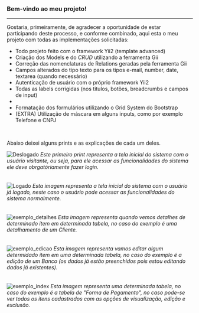<h3>Bem-vindo ao meu projeto!</h3>
<hr>
<p>Gostaria, primeiramente, de agradecer a oportunidade de estar participando deste processo, e conforme combinado, aqui esta o meu projeto com todas as implementações solicitadas:</p>
<ul>
  <li> Todo projeto feito com o framework Yii2 (template advanced) </li>
  <li> Criação dos Models e do <i>CRUD</i> utilizando a ferramenta Gii</li>
  <li> Correção das nomenclaturas de Relations geradas pela ferramenta Gii</li>
  <li> Campos alterados do tipo texto para os tipos e-mail, number, date, textarea (quando necessário)</li>
  <li> Autenticação de usuário com o próprio framework Yii2</li>
  <li> Todas as labels corrigidas (nos titulos, botões, breadcrumbs e campos de input)<li>
  <li> Formatação dos formulários utilizando o Grid System do Bootstrap</li>
  <li> (EXTRA) Utilização de máscara em alguns inputs, como por exemplo Telefone e CNPJ </li>
</ul>
<br>

<p>Abaixo deixei alguns prints e as explicações de cada um deles.</p>

![Deslogado](https://user-images.githubusercontent.com/32455202/58932133-d1d7a600-8738-11e9-96bf-db3784a8dfac.jpg )
<i>Este primeiro print representa a tela inicial do sistema com o usuário visitante, ou seja, para ele acessar as funcionalidades do sistema ele deve obrgatóriamente fazer login.</i>
<br>
<br>
<br>
![Logado](https://user-images.githubusercontent.com/32455202/58932145-df8d2b80-8738-11e9-937e-a7dd56d8b7e5.jpg)
<i>Esta imagem representa a tela inicial do sistema com o usuário já logado, neste caso o usuário pode acessar as funcionalidades do sistema normalmente.</i>
<br>
<br>
<br>
![exemplo_detalhes](https://user-images.githubusercontent.com/32455202/58932152-e5830c80-8738-11e9-8f09-a5d27fa4afc6.jpg)
<i>Esta imagem representa quando vemos detalhes de determinado item em determinada tabela, no caso do exemplo é uma detalhamento de um Cliente.</i>
<br>
<br>
<br>
![exemplo_edicao](https://user-images.githubusercontent.com/32455202/58932153-e5830c80-8738-11e9-808d-655503f421d5.jpg)
<i>Esta imagem representa vamos editar algum determidado item em uma determinada tabela, no caso do exemplo é a edição de um Banco (os dados já estão preenchidos pois estou editando dados já existentes).</i>
<br>
<br>
<br>
![exemplo_index](https://user-images.githubusercontent.com/32455202/58932154-e61ba300-8738-11e9-8d33-b3858e0e8a43.jpg)
<i>Esta imagem representa uma determinada tabela, no caso do exemplo é a tabela de "Forma de Pagamento", no caso pode-se ver todos os itens cadastrados com as opções de visualização, edição e exclusão.</i>
